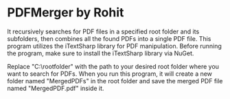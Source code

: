 # PDFMerger by Rohit

It recursively searches for PDF files in a specified root folder and its subfolders, then combines all the found PDFs into a single PDF file. This program utilizes the iTextSharp library for PDF manipulation. Before running the program, make sure to install the iTextSharp library via NuGet.

Replace "C:\rootfolder" with the path to your desired root folder where you want to search for PDFs. When you run this program, it will create a new folder named "MergedPDFs" in the root folder and save the merged PDF file named "MergedPDF.pdf" inside it.
